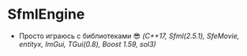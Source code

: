 # SfmlEngine
 - Просто играюсь с библиотеками 😎 
 *(C++17, Sfml(2.5.1), SfeMovie, entityx, ImGui, TGui(0.8), Boost 1.59, sol3)*

